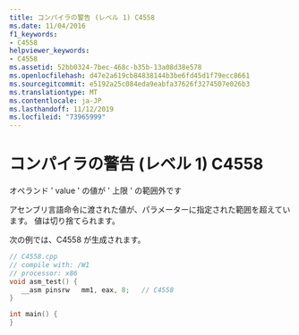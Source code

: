 ```yaml
---
title: コンパイラの警告 (レベル 1) C4558
ms.date: 11/04/2016
f1_keywords:
- C4558
helpviewer_keywords:
- C4558
ms.assetid: 52bb0324-7bec-468c-b35b-13a08d38e578
ms.openlocfilehash: d47e2a619cb84838144b3be6fd45d1f79ecc8661
ms.sourcegitcommit: e5192a25c084eda9eabfa37626f3274507e026b3
ms.translationtype: MT
ms.contentlocale: ja-JP
ms.lasthandoff: 11/12/2019
ms.locfileid: "73965999"
---
```

# <a name="compiler-warning-level-1-c4558"></a>コンパイラの警告 (レベル 1) C4558

オペランド ' value ' の値が ' 上限 ' の範囲外です

アセンブリ言語命令に渡された値が、パラメーターに指定された範囲を超えています。 値は切り捨てられます。

次の例では、C4558 が生成されます。

```cpp
// C4558.cpp
// compile with: /W1
// processor: x86
void asm_test() {
   __asm pinsrw   mm1, eax, 8;   // C4558
}

int main() {
}
```